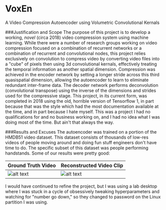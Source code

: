 # VoxEn
A Video Compression Autoencoder using Volumetric Convolutional Kernals

###Justification and Scope
The purpose of this project is to develop a working, *novel* (circa 2018) video compression system using machine learning. While there were a number of research groups working on video compression focused on a combination of recurrent networks or a combination of recurrent and convolutional nodes, this project relies exclusively on convolution to compress video by converting video files into a "cube" of pixels then using 3d convolutional kernals, effectively treating the temporal information as another spatial dimension. Compression was achieved in the encoder network by setting a longer stride across this third quasispatial dimension, allowing the autoencoder to learn to eliminate redundant inter-frame data. The decoder network performs deconvolution (convolutional transpose) using the inverse of the dimensions and strides used for the compressive stage.
This project, in its current form, was completed in 2018 using the old, horrible version of Tensorflow 1, in part because that was the style which had the most documentation available at the time, and in part because I hate myself. This was a project I had no qualifications for and no business working on, and I had no idea what I was doing most of the time. But ain't that always the way. 

###Results and Excuses
The autoencoder was trained on a portion of the HMDB51 video dataset. This dataset consists of thousands of low-res videos of people moving around and doing fun stuff engineers don't have time to do. The specific subset of this dataset was people performing handstands.
Some of our results were pretty good:

| Ground Truth Video | Reconstructed Video Clip |
|------|------|
| ![alt text](GIFs/handstand_groundtruth.npy.gif) | ![alt text](GIFs/31668_reconstructed_loss_192.44221_reluout.npy.gif) |




I would have continued to refine the project, but I was using a lab desktop where I was stuck in a cycle of obsessively tweaking hyperparameters and watching for "number go down," so they changed to password on the Linux partition I was using.
